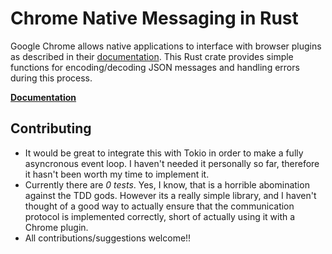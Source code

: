 # Chrome Native Messaging in Rust

Google Chrome allows native applications to interface with browser plugins as described in their [documentation](https://developer.chrome.com/extensions/nativeMessaging). This Rust crate provides simple functions for encoding/decoding JSON messages and handling errors during this process.

[**Documentation**](https://docs.rs/chrome-native-messaging)

## Contributing

- It would be great to integrate this with Tokio in order to make a fully asyncronous event loop. I haven't needed it personally so far, therefore it hasn't been worth my time to implement it.
- Currently there are *0 tests*. Yes, I know, that is a horrible abomination against the TDD gods. However its a really simple library, and I haven't thought of a good way to actually ensure that the communication protocol is implemented correctly, short of actually using it with a Chrome plugin.
- All contributions/suggestions welcome!!